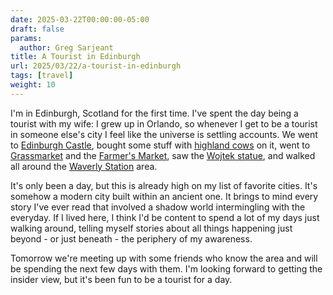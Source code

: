 ```yaml
---
date: 2025-03-22T00:00:00-05:00
draft: false
params:
  author: Greg Sarjeant
title: A Tourist in Edinburgh
url: 2025/03/22/a-tourist-in-edinburgh
tags: [travel]
weight: 10
---
```


I'm in Edinburgh, Scotland for the first time. I've spent the day being a tourist with my wife: I grew up in Orlando, so whenever I get to be a tourist in someone else's city I feel like the universe is settling accounts. We went to [Edinburgh Castle](https://www.edinburghcastle.scot), bought some stuff with [highland cows](https://www.visitscotland.com/things-to-do/landscapes-nature/wildlife/places-to-see-highland-cows) on it, went to [Grassmarket](https://outaboutscotland.com/the-grassmarket-in-edinburgh/) and the [Farmer's Market](https://www.edinburghfarmersmarket.co.uk), saw the [Wojtek statue](https://www.atlasobscura.com/places/soldier-bear-statue), and walked all around the [Waverly Station](https://www.thetrainline.com/en-us/via/europe/uk/scotland/edinburgh/waverley-station-guide) area.

It's only been a day, but this is already high on my list of favorite cities. It's somehow a modern city built within an ancient one. It brings to mind every story I've ever read that involved a shadow world intermingling with the everyday. If I lived here, I think I'd be content to spend a lot of my days just walking around, telling myself stories about all things happening just beyond - or just beneath - the periphery of my awareness.

Tomorrow we're meeting up with some friends who know the area and will be spending the next few days with them. I'm looking forward to getting the insider view, but it's been fun to be a tourist for a day.